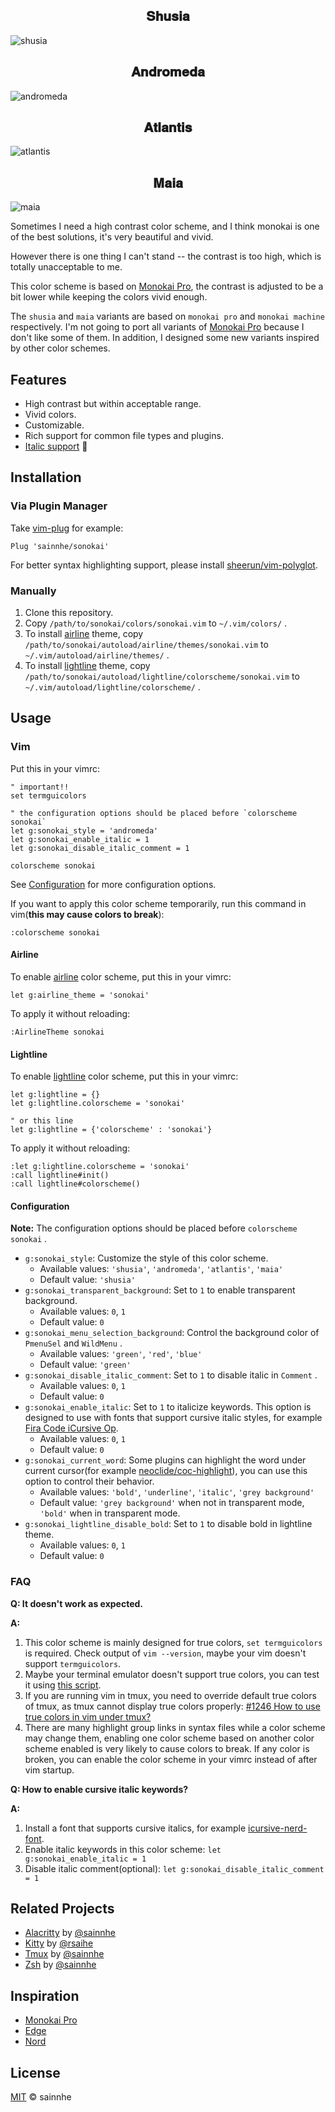 <h2 align="center">
𝐒𝐡𝐮𝐬𝐢𝐚
</h2>

![shusia](https://user-images.githubusercontent.com/37491630/74803125-bd8e0600-52d3-11ea-824e-842da1c20180.png)

<h2 align="center">
𝐀𝐧𝐝𝐫𝐨𝐦𝐞𝐝𝐚
</h2>

![andromeda](https://user-images.githubusercontent.com/37491630/74803129-bf57c980-52d3-11ea-9393-1892b80f5e9c.png)

<h2 align="center">
𝐀𝐭𝐥𝐚𝐧𝐭𝐢𝐬
</h2>

![atlantis](https://user-images.githubusercontent.com/37491630/74803131-c1218d00-52d3-11ea-80da-de2901bc4f84.png)

<h2 align="center">
𝐌𝐚𝐢𝐚
</h2>

![maia](https://user-images.githubusercontent.com/37491630/74803138-c383e700-52d3-11ea-85a0-7f814fa81f61.png)

Sometimes I need a high contrast color scheme, and I think monokai is one of the best solutions, it's very beautiful and vivid.

However there is one thing I can't stand -- the contrast is too high, which is totally unacceptable to me.

This color scheme is based on [Monokai Pro](https://monokai.pro/vscode), the contrast is adjusted to be a bit lower while keeping the colors vivid enough.

The `shusia` and `maia` variants are based on `monokai pro` and `monokai machine` respectively. I'm not going to port all variants of [Monokai Pro](https://monokai.pro/vscode) because I don't like some of them. In addition, I designed some new variants inspired by other color schemes.

## Features

- High contrast but within acceptable range.
- Vivid colors.
- Customizable.
- Rich support for common file types and plugins.
- [Italic support](https://github.com/sainnhe/icursive-nerd-font) 🎉

## Installation

### Via Plugin Manager

Take [vim-plug](https://github.com/junegunn/vim-plug) for example:

```vim
Plug 'sainnhe/sonokai'
```

For better syntax highlighting support, please install [sheerun/vim-polyglot](https://github.com/sheerun/vim-polyglot).

### Manually

1. Clone this repository.
2. Copy `/path/to/sonokai/colors/sonokai.vim` to `~/.vim/colors/` .
3. To install [airline](https://github.com/vim-airline/vim-airline) theme, copy `/path/to/sonokai/autoload/airline/themes/sonokai.vim` to `~/.vim/autoload/airline/themes/` .
4. To install [lightline](https://github.com/itchyny/lightline.vim) theme, copy `/path/to/sonokai/autoload/lightline/colorscheme/sonokai.vim` to `~/.vim/autoload/lightline/colorscheme/` .

## Usage

### Vim

Put this in your vimrc:

```vim
" important!!
set termguicolors

" the configuration options should be placed before `colorscheme sonokai`
let g:sonokai_style = 'andromeda'
let g:sonokai_enable_italic = 1
let g:sonokai_disable_italic_comment = 1

colorscheme sonokai
```

See [Configuration](https://github.com/sainnhe/sonokai#configuration) for more configuration options.

If you want to apply this color scheme temporarily, run this command in vim(**this may cause colors to break**):

```vim
:colorscheme sonokai
```

#### Airline

To enable [airline](https://github.com/vim-airline/vim-airline) color scheme, put this in your vimrc:

```vim
let g:airline_theme = 'sonokai'
```

To apply it without reloading:

```vim
:AirlineTheme sonokai
```

#### Lightline

To enable [lightline](https://github.com/itchyny/lightline.vim) color scheme, put this in your vimrc:

```vim
let g:lightline = {}
let g:lightline.colorscheme = 'sonokai'

" or this line
let g:lightline = {'colorscheme' : 'sonokai'}
```

To apply it without reloading:

```vim
:let g:lightline.colorscheme = 'sonokai'
:call lightline#init()
:call lightline#colorscheme()
```

#### Configuration

**Note:** The configuration options should be placed before `colorscheme sonokai` .

- `g:sonokai_style`: Customize the style of this color scheme.
  - Available values: `'shusia'`, `'andromeda'`, `'atlantis'`, `'maia'`
  - Default value: `'shusia'`
- `g:sonokai_transparent_background`: Set to `1` to enable transparent background.
  - Available values: `0`, `1`
  - Default value: `0`
- `g:sonokai_menu_selection_background`: Control the background color of `PmenuSel` and `WildMenu` .
  - Available values: `'green'`, `'red'`, `'blue'`
  - Default value: `'green'`
- `g:sonokai_disable_italic_comment`: Set to `1` to disable italic in `Comment` .
  - Available values: `0`, `1`
  - Default value: `0`
- `g:sonokai_enable_italic`: Set to `1` to italicize keywords. This option is designed to use with fonts that support cursive italic styles, for example [Fira Code iCursive Op](https://github.com/sainnhe/icursive-nerd-font).
  - Available values: `0`, `1`
  - Default value: `0`
- `g:sonokai_current_word`: Some plugins can highlight the word under current cursor(for example [neoclide/coc-highlight](https://github.com/neoclide/coc-highlight)), you can use this option to control their behavior.
  - Available values: `'bold'`, `'underline'`, `'italic'`, `'grey background'`
  - Default value: `'grey background'` when not in transparent mode, `'bold'` when in transparent mode.
- `g:sonokai_lightline_disable_bold`: Set to `1` to disable bold in lightline theme.
  - Available values: `0`, `1`
  - Default value: `0`

### FAQ

**Q: It doesn't work as expected.**

**A:**

1. This color scheme is mainly designed for true colors, `set termguicolors` is required. Check output of `vim --version`, maybe your vim doesn't support `termguicolors`.
2. Maybe your terminal emulator doesn't support true colors, you can test it using [this script](https://unix.stackexchange.com/questions/404414/print-true-color-24-bit-test-pattern).
3. If you are running vim in tmux, you need to override default true colors of tmux, as tmux cannot display true colors properly: [#1246 How to use true colors in vim under tmux?](https://github.com/tmux/tmux/issues/1246)
4. There are many highlight group links in syntax files while a color scheme may change them, enabling one color scheme based on another color scheme enabled is very likely to cause colors to break. If any color is broken, you can enable the color scheme in your vimrc instead of after vim startup.

**Q: How to enable cursive italic keywords?**

**A:**

1. Install a font that supports cursive italics, for example [icursive-nerd-font](https://github.com/sainnhe/icursive-nerd-font).
2. Enable italic keywords in this color scheme: `let g:sonokai_enable_italic = 1`
3. Disable italic comment(optional): `let g:sonokai_disable_italic_comment = 1`

## Related Projects

- [Alacritty](./alacritty/README.md) by [@sainnhe](https://github.com/sainnhe)
- [Kitty](https://github.com/rsaihe/sonokai-kitty) by [@rsaihe](https://github.com/rsaihe)
- [Tmux](https://gist.github.com/sainnhe/b8240bc047313fd6185bb8052df5a8fb) by [@sainnhe](https://github.com/sainnhe)
- [Zsh](./zsh/README.md) by [@sainnhe](https://github.com/sainnhe)

## Inspiration

- [Monokai Pro](https://monokai.pro/vscode)
- [Edge](https://github.com/sainnhe/edge)
- [Nord](https://www.nordtheme.com)

## License

[MIT](./LICENSE) © sainnhe

